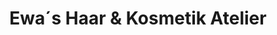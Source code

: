 ---
title: "Ewa´s Haar & Kosmetik Atelier"
url: /bickenbach/ewa-s-haar-und-kosmetik-atelier/
shop: Friseur
---